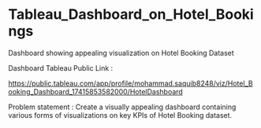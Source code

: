 # Tableau_Dashboard_on_Hotel_Bookings

Dashboard showing appealing visualization on Hotel Booking Dataset

Dashboard Tableau Public Link :

https://public.tableau.com/app/profile/mohammad.saquib8248/viz/Hotel_Booking_Dashboard_17415853582000/HotelDashboard

Problem statement : Create a visually appealing dashboard containing various forms of visualizations on key KPIs of Hotel Booking dataset.
